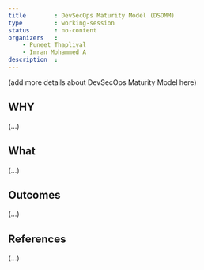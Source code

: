 ```yaml
---
title        : DevSecOps Maturity Model (DSOMM)
type         : working-session
status       : no-content
organizers   :
    - Puneet Thapliyal
    - Imran Mohammed A
description  :
---
```


(add more details about DevSecOps Maturity Model here)

## WHY

(...)

## What

(...)

## Outcomes

(...)

## References

(...)

